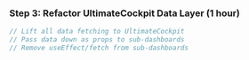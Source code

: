 ### Step 3: Refactor UltimateCockpit Data Layer (1 hour)

```javascript
// Lift all data fetching to UltimateCockpit
// Pass data down as props to sub-dashboards
// Remove useEffect/fetch from sub-dashboards
```
